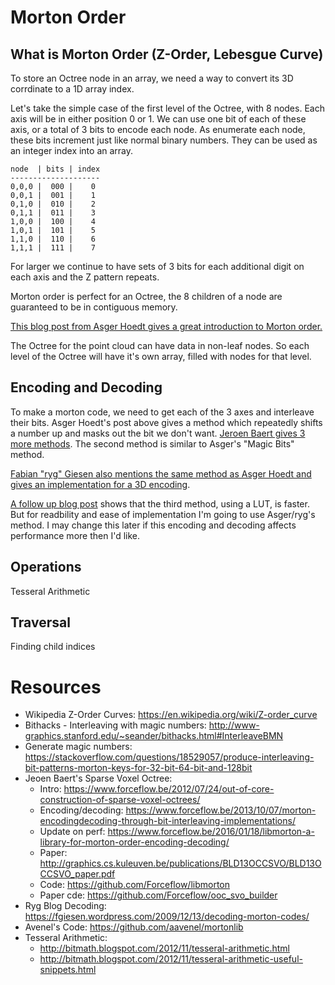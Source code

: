 # Morton Order

## What is Morton Order (Z-Order, Lebesgue Curve)
To store an Octree node in an array, we need a way to convert its 3D corrdinate to a 1D array index. 

Let's take the simple case of the first level of the Octree, with 8 nodes. Each axis will be in either position 0 or 1. We can use one bit of each of these axis, or a total of 3 bits to encode each node. As enumerate each node, these bits increment just like normal binary numbers. They can be used as an integer index into an array.

```
node  | bits | index
--------------------
0,0,0 |  000 |    0
0,0,1 |  001 |    1
0,1,0 |  010 |    2
0,1,1 |  011 |    3
1,0,0 |  100 |    4
1,0,1 |  101 |    5
1,1,0 |  110 |    6
1,1,1 |  111 |    7
```

For larger we continue to have sets of 3 bits for each additional digit on each axis and the Z pattern repeats.

Morton order is perfect for an Octree, the 8 children of a node are guaranteed to be in contiguous memory.

[This blog post from Asger Hoedt gives a great introduction to Morton order.](http://asgerhoedt.dk/?p=276)

The Octree for the point cloud can have data in non-leaf nodes. So each level of the Octree will have it's own array, filled with nodes for that level.


## Encoding and Decoding
To make a morton code, we need to get each of the 3 axes and interleave their bits. Asger Hoedt's post above gives a method which repeatedly shifts a number up and masks out the bit we don't want. [Jeroen Baert gives 3 more methods](https://www.forceflow.be/2013/10/07/morton-encodingdecoding-through-bit-interleaving-implementations/). The second method is similar to Asger's "Magic Bits" method.

[Fabian "ryg" Giesen also mentions the same method as Asger Hoedt and gives an implementation for a 3D encoding](https://fgiesen.wordpress.com/2009/12/13/decoding-morton-codes/).

[A follow up blog post](https://www.forceflow.be/2016/01/18/libmorton-a-library-for-morton-order-encoding-decoding/) shows that the third method, using a LUT, is faster. But for readbility and ease of implementation I'm going to use Asger/ryg's method. I may change this later if this encoding and decoding affects performance more then I'd like.


## Operations
Tesseral Arithmetic

## Traversal

Finding child indices

# Resources
* Wikipedia Z-Order Curves: https://en.wikipedia.org/wiki/Z-order_curve
* Bithacks - Interleaving with magic numbers: http://www-graphics.stanford.edu/~seander/bithacks.html#InterleaveBMN
* Generate magic numbers: https://stackoverflow.com/questions/18529057/produce-interleaving-bit-patterns-morton-keys-for-32-bit-64-bit-and-128bit
* Jeoen Baert's Sparse Voxel Octree:
  * Intro: https://www.forceflow.be/2012/07/24/out-of-core-construction-of-sparse-voxel-octrees/
  * Encoding/decoding: https://www.forceflow.be/2013/10/07/morton-encodingdecoding-through-bit-interleaving-implementations/
  * Update on perf: https://www.forceflow.be/2016/01/18/libmorton-a-library-for-morton-order-encoding-decoding/
  * Paper: http://graphics.cs.kuleuven.be/publications/BLD13OCCSVO/BLD13OCCSVO_paper.pdf
  * Code: https://github.com/Forceflow/libmorton
  * Paper cde: https://github.com/Forceflow/ooc_svo_builder
* Ryg Blog Decoding: https://fgiesen.wordpress.com/2009/12/13/decoding-morton-codes/
* Avenel's Code: https://github.com/aavenel/mortonlib
* Tesseral Arithmetic:
  * http://bitmath.blogspot.com/2012/11/tesseral-arithmetic.html
  * http://bitmath.blogspot.com/2012/11/tesseral-arithmetic-useful-snippets.html